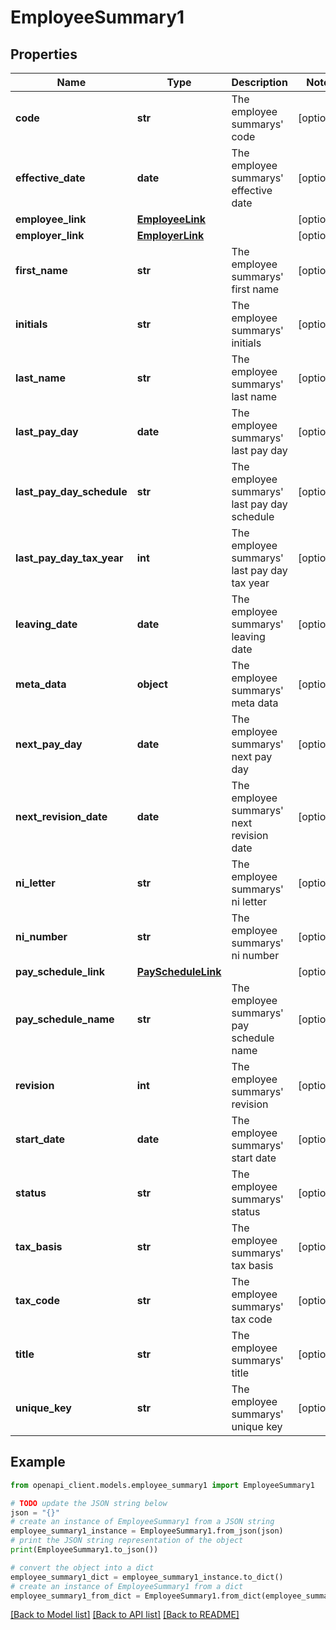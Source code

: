 # EmployeeSummary1


## Properties

Name | Type | Description | Notes
------------ | ------------- | ------------- | -------------
**code** | **str** | The employee summarys&#39; code | [optional] 
**effective_date** | **date** | The employee summarys&#39; effective date | [optional] 
**employee_link** | [**EmployeeLink**](EmployeeLink.md) |  | [optional] 
**employer_link** | [**EmployerLink**](EmployerLink.md) |  | [optional] 
**first_name** | **str** | The employee summarys&#39; first name | [optional] 
**initials** | **str** | The employee summarys&#39; initials | [optional] 
**last_name** | **str** | The employee summarys&#39; last name | [optional] 
**last_pay_day** | **date** | The employee summarys&#39; last pay day | [optional] 
**last_pay_day_schedule** | **str** | The employee summarys&#39; last pay day schedule | [optional] 
**last_pay_day_tax_year** | **int** | The employee summarys&#39; last pay day tax year | [optional] 
**leaving_date** | **date** | The employee summarys&#39; leaving date | [optional] 
**meta_data** | **object** | The employee summarys&#39; meta data | [optional] 
**next_pay_day** | **date** | The employee summarys&#39; next pay day | [optional] 
**next_revision_date** | **date** | The employee summarys&#39; next revision date | [optional] 
**ni_letter** | **str** | The employee summarys&#39; ni letter | [optional] 
**ni_number** | **str** | The employee summarys&#39; ni number | [optional] 
**pay_schedule_link** | [**PayScheduleLink**](PayScheduleLink.md) |  | [optional] 
**pay_schedule_name** | **str** | The employee summarys&#39; pay schedule name | [optional] 
**revision** | **int** | The employee summarys&#39; revision | [optional] 
**start_date** | **date** | The employee summarys&#39; start date | [optional] 
**status** | **str** | The employee summarys&#39; status | [optional] 
**tax_basis** | **str** | The employee summarys&#39; tax basis | [optional] 
**tax_code** | **str** | The employee summarys&#39; tax code | [optional] 
**title** | **str** | The employee summarys&#39; title | [optional] 
**unique_key** | **str** | The employee summarys&#39; unique key | [optional] 

## Example

```python
from openapi_client.models.employee_summary1 import EmployeeSummary1

# TODO update the JSON string below
json = "{}"
# create an instance of EmployeeSummary1 from a JSON string
employee_summary1_instance = EmployeeSummary1.from_json(json)
# print the JSON string representation of the object
print(EmployeeSummary1.to_json())

# convert the object into a dict
employee_summary1_dict = employee_summary1_instance.to_dict()
# create an instance of EmployeeSummary1 from a dict
employee_summary1_from_dict = EmployeeSummary1.from_dict(employee_summary1_dict)
```
[[Back to Model list]](../README.md#documentation-for-models) [[Back to API list]](../README.md#documentation-for-api-endpoints) [[Back to README]](../README.md)



